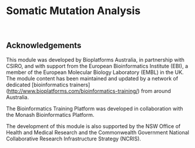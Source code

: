 # Somatic Mutation Analysis
<br>

## Acknowledgements
This module was developed by Bioplatforms Australia, in partnership with CSIRO, and with support from the European Bioinformatics Institute (EBI), a member of the European Molecular Biology Laboratory (EMBL) in the UK. The module content has been maintained and updated by a network of dedicated [bioinformatics trainers] (http://www.bioplatforms.com/bioinformatics-training/) from around Australia.<br>

The Bioinformatics Training Platform was developed in collaboration with the Monash Bioinformatics Platform.

The development of this  module is also supported by the NSW Office of Health and Medical Research and the Commonwealth Government National Collaborative Research Infrastructure Strategy (NCRIS).

<br>
